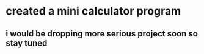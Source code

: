 # created a mini calculator program
## i would be dropping more serious project soon so stay tuned 
